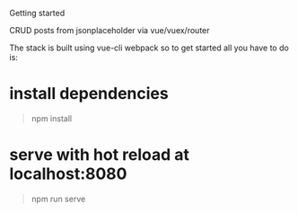 Getting started

CRUD posts from jsonplaceholder via vue/vuex/router

The stack is built using vue-cli webpack so to get started all you have to do is:

# install dependencies
> npm install
# serve with hot reload at localhost:8080
> npm run serve
